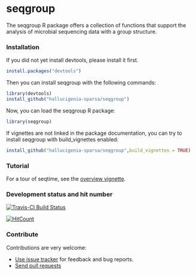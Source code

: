 # seqgroup

The seqgroup R package offers a collection of functions that support the analysis of microbial sequencing data with a group structure.

### Installation

If you did not yet install devtools, please install it first.

```r
install.packages("devtools")
```

Then you can install seqgroup with the following commands:

```r
library(devtools)
install_github("hallucigenia-sparsa/seqgroup")
```

Now, you can load the seqgroup R package:

```r
library(seqgroup)
```

If vignettes are not linked in the package documentation, you can try to install seqgroup with build_vignettes enabled:

```r
install_github("hallucigenia-sparsa/seqgroup",build_vignettes = TRUE) 
```

### Tutorial

For a tour of seqtime, see the [overview vignette](https://hallucigenia-sparsa.github.io/seqgroup/articles/seqgroup_tour.html).

### Development status and hit number

[![Travis-CI Build Status](https://travis-ci.org/hallucigenia-sparsa/seqgroup.svg?branch=master)](https://travis-ci.org/hallucigenia-sparsa/seqgroup)

[![HitCount](http://hits.dwyl.io/hallucigenia-sparsa/seqgroup.svg)](http://hits.dwyl.io/hallucigenia-sparsa/seqgroup)

### Contribute

Contributions are very welcome:

  * [Use issue tracker](https://github.com/hallucigenia-sparsa/seqgroup/issues) for feedback and bug reports.
  * [Send pull requests](https://github.com/hallucigenia-sparsa/seqgroup/)

